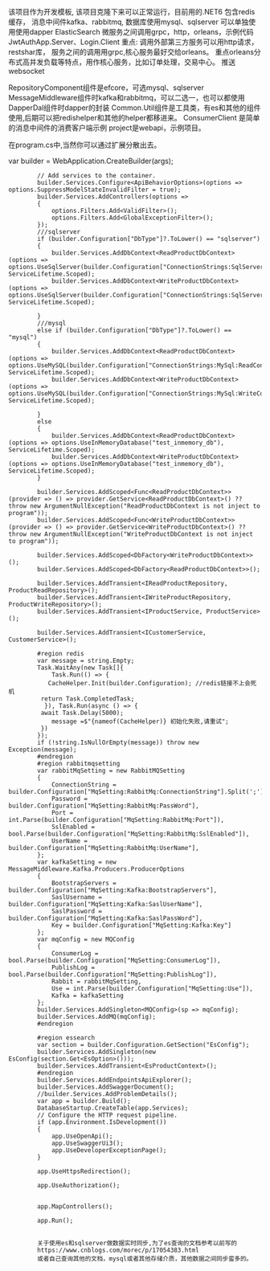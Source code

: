 该项目作为开发模板, 该项目克隆下来可以正常运行，目前用的.NET6
包含redis缓存，
消息中间件kafka、rabbitmq,
数据库使用mysql、sqlserver
可以单独使用使用dapper
ElasticSearch
微服务之间调用grpc，http，orleans，示例代码JwtAuthApp.Server、Login.Client
重点:
调用外部第三方服务可以用http请求，restshar库，
服务之间的调用用grpc,核心服务最好交给orleans。
重点orleans分布式高并发负载等特点，用作核心服务，比如订单处理，交易中心。
推送websocket

RepositoryComponent组件是efcore，可选mysql、sqlserver
MessageMiddleware组件时kafka和rabbitmq，可以二选一，也可以都使用
DapperDal组件时dapper的封装
Common.Util组件是工具类，有es和其他的组件使用,后期可以把redishelper和其他的helper都移进来。
ConsumerClient 是简单的消息中间件的消费客户端示例
project是webapi，示例项目。

在program.cs中,当然你可以通过扩展分散出去。

  var builder = WebApplication.CreateBuilder(args);

            // Add services to the container.
            builder.Services.Configure<ApiBehaviorOptions>(options => options.SuppressModelStateInvalidFilter = true);
            builder.Services.AddControllers(options =>
            {
                options.Filters.Add<ValidFilter>();
                options.Filters.Add<GlobalExceptionFilter>();
            });
            ///sqlserver   
            if (builder.Configuration["DbType"]?.ToLower() == "sqlserver")
            {
                builder.Services.AddDbContext<ReadProductDbContext>(options => options.UseSqlServer(builder.Configuration["ConnectionStrings:SqlServer:ReadConnection"]), ServiceLifetime.Scoped);
                builder.Services.AddDbContext<WriteProductDbContext>(options => options.UseSqlServer(builder.Configuration["ConnectionStrings:SqlServer:WriteConnection"]), ServiceLifetime.Scoped);

            }
            ///mysql
            else if (builder.Configuration["DbType"]?.ToLower() == "mysql")
            {
                builder.Services.AddDbContext<ReadProductDbContext>(options => options.UseMySQL(builder.Configuration["ConnectionStrings:MySql:ReadConnection"]), ServiceLifetime.Scoped);
                builder.Services.AddDbContext<WriteProductDbContext>(options => options.UseMySQL(builder.Configuration["ConnectionStrings:MySql:WriteConnection"]), ServiceLifetime.Scoped);

            }
            else
            {
                builder.Services.AddDbContext<ReadProductDbContext>(options => options.UseInMemoryDatabase("test_inmemory_db"), ServiceLifetime.Scoped);
                builder.Services.AddDbContext<WriteProductDbContext>(options => options.UseInMemoryDatabase("test_inmemory_db"), ServiceLifetime.Scoped);
            }

            builder.Services.AddScoped<Func<ReadProductDbContext>>(provider => () => provider.GetService<ReadProductDbContext>() ?? throw new ArgumentNullException("ReadProductDbContext is not inject to program"));
            builder.Services.AddScoped<Func<WriteProductDbContext>>(provider => () => provider.GetService<WriteProductDbContext>() ?? throw new ArgumentNullException("WriteProductDbContext is not inject to program"));

            builder.Services.AddScoped<DbFactory<WriteProductDbContext>>();
            builder.Services.AddScoped<DbFactory<ReadProductDbContext>>();

            builder.Services.AddTransient<IReadProductRepository, ProductReadRepository>();
            builder.Services.AddTransient<IWriteProductRepository, ProductWriteRepository>();
            builder.Services.AddTransient<IProductService, ProductService>();

            builder.Services.AddTransient<ICustomerService, CustomerService>();

            #region redis
            var message = string.Empty;
            Task.WaitAny(new Task[]{
                Task.Run(() => {
               CacheHelper.Init(builder.Configuration); //redis链接不上会死机
             return Task.CompletedTask;
              }), Task.Run(async () => {
             await Task.Delay(5000);
                message =$"{nameof(CacheHelper)} 初始化失败,请重试";
             })
            });
            if (!string.IsNullOrEmpty(message)) throw new Exception(message);
            #endregion
            #region rabbitmqsetting
            var rabbitMqSetting = new RabbitMQSetting
            {
                ConnectionString = builder.Configuration["MqSetting:RabbitMq:ConnectionString"].Split(';'),
                Password = builder.Configuration["MqSetting:RabbitMq:PassWord"],
                Port = int.Parse(builder.Configuration["MqSetting:RabbitMq:Port"]),
                SslEnabled = bool.Parse(builder.Configuration["MqSetting:RabbitMq:SslEnabled"]),
                UserName = builder.Configuration["MqSetting:RabbitMq:UserName"],
            };
            var kafkaSetting = new MessageMiddleware.Kafka.Producers.ProducerOptions
            {
                BootstrapServers = builder.Configuration["MqSetting:Kafka:BootstrapServers"],
                SaslUsername = builder.Configuration["MqSetting:Kafka:SaslUserName"],
                SaslPassword = builder.Configuration["MqSetting:Kafka:SaslPassWord"],
                Key = builder.Configuration["MqSetting:Kafka:Key"]
            };
            var mqConfig = new MQConfig
            {
                ConsumerLog = bool.Parse(builder.Configuration["MqSetting:ConsumerLog"]),
                PublishLog = bool.Parse(builder.Configuration["MqSetting:PublishLog"]),
                Rabbit = rabbitMqSetting,
                Use = int.Parse(builder.Configuration["MqSetting:Use"]),
                Kafka = kafkaSetting
            };
            builder.Services.AddSingleton<MQConfig>(sp => mqConfig);
            builder.Services.AddMQ(mqConfig);
            #endregion

            #region essearch
            var section = builder.Configuration.GetSection("EsConfig");
            builder.Services.AddSingleton(new EsConfig(section.Get<EsOption>()));
            builder.Services.AddTransient<EsProductContext>();
            #endregion
            builder.Services.AddEndpointsApiExplorer();
            builder.Services.AddSwaggerDocument();
            //builder.Services.AddProblemDetails();
            var app = builder.Build();
            DatabaseStartup.CreateTable(app.Services);
            // Configure the HTTP request pipeline.
            if (app.Environment.IsDevelopment())
            {
                app.UseOpenApi();
                app.UseSwaggerUi3();
                app.UseDeveloperExceptionPage();
            }

            app.UseHttpsRedirection();

            app.UseAuthorization();


            app.MapControllers();

            app.Run();


            关于使用es和sqlserver做数据实时同步,为了es查询的文档参考以前写的
            https://www.cnblogs.com/morec/p/17054383.html
            或者自己查询其他的文档，mysql或者其他存储介质，其他数据之间同步蛮多的。